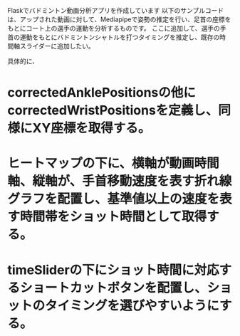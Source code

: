 Flaskでバドミントン動画分析アプリを作成しています
以下のサンプルコードは、アップされた動画に対して、Mediapipeで姿勢の推定を行い、足首の座標をもとにコート上の選手の運動を分析するものです。
ここに追加して、選手の手首の運動をもとにバドミントンシャトルを打つタイミングを推定し、既存の時間軸スライダーに追加したい。

具体的に、
# correctedAnklePositionsの他にcorrectedWristPositionsを定義し、同様にXY座標を取得する。
# ヒートマップの下に、横軸が動画時間軸、縦軸が、手首移動速度を表す折れ線グラフを配置し、基準値以上の速度を表す時間帯をショット時間として取得する。
# timeSliderの下にショット時間に対応するショートカットボタンを配置し、ショットのタイミングを選びやすいようにする。


<!DOCTYPE html>
<html lang="ja">

<head>
    <meta charset="UTF-8">
    <meta name="viewport" content="width=device-width, initial-scale=1.0">
    <title>バドミントン動作分析アプリ</title>
    <script src="https://cdn.tailwindcss.com"></script>
    <style>
        /* カスタムCSS */
        body {
            font-family: 'Inter', 'Helvetica Neue', Arial, sans-serif;
        }

        /* スライダーのつまみのスタイル */
        input[type="range"]::-webkit-slider-thumb {
            -webkit-appearance: none;
            appearance: none;
            width: 20px;
            height: 20px;
            background: #fb923c; /* orange-400 */
            cursor: pointer;
            border-radius: 50%;
            border: 2px solid white;
            box-shadow: 0 0 2px rgba(0,0,0,0.3);
        }

        input[type="range"]::-moz-range-thumb {
            width: 18px; /* Firefoxはborderを内側に描画するため少し小さく */
            height: 18px;
            background: #fb923c;
            cursor: pointer;
            border-radius: 50%;
            border: 2px solid white;
            box-shadow: 0 0 2px rgba(0,0,0,0.3);
        }

        .analysis-canvas {
            border: 1px solid #e5e7eb; /* gray-200 */
            background-color: #f9fafb; /* gray-50 */
        }
        
        .container {
            max-width: 900px;
        }

        h1, h2, h3 {
            text-shadow: 1px 1px 2px rgba(0, 0, 0, 0.1);
        }
        
        /* *** ADDED *** トリミング用オーバーレイのスタイル */
        #cropOverlayCanvas {
            touch-action: none; /* スマホでの操作を考慮 */
            cursor: grab;
        }
    </style>
</head>

<body class="bg-gradient-to-br from-orange-100 via-amber-100 to-yellow-100 text-gray-800 p-4 min-h-screen flex items-center justify-center">
    <div class="container mx-auto bg-white bg-opacity-70 p-6 rounded-xl shadow-2xl w-full">
        <header class="text-center mb-8">
            <h1 class="text-4xl font-bold text-orange-600">バドミントン動作分析</h1>
            <p class="text-gray-600 mt-1">動画から選手の動きを捉え、軌跡とヒートマップで可視化します。</p>
        </header>

        <!-- Section 1: Video Upload and Display -->
        <section class="mb-8 p-4 border border-orange-200 rounded-lg bg-white/50">
            <h2 class="text-2xl font-semibold mb-3 text-orange-500">1. 動画の準備</h2>
            <input type="file" id="fileInput" accept="video/*" class="block w-full text-sm text-slate-500
              file:mr-4 file:py-2 file:px-4
              file:rounded-lg file:border-0
              file:text-sm file:font-semibold
              file:bg-orange-100 file:text-orange-700
              hover:file:bg-orange-200 disabled:opacity-50 transition-colors" disabled>
            <p id="loadingTxt" class="text-sm text-gray-500 mt-2">AIモデルを読み込んでいます... 初回は数秒～数十秒かかることがあります。</p>
            
            <!-- *** MODIFIED *** トリミングUI用にコンテナを追加 -->
            <div id="videoContainer" class="mt-4 grid grid-cols-1 md:grid-cols-2 gap-4 items-start">
                <div>
                    <h3 class="text-lg font-medium text-gray-700 mb-1">オリジナル動画</h3>
                    <video id="video" controls class="w-full rounded-md shadow-md aspect-video hidden bg-gray-200"></video>
                </div>
                <!-- *** MODIFIED *** トリミングオーバーレイを重ねるためのコンテナ -->
                <div class="relative">
                    <h3 class="text-lg font-medium text-gray-700 mb-1">姿勢推定オーバーレイ</h3>
                    <div id="poseCanvasContainer" class="w-full aspect-video">
                        <canvas id="poseCanvas" class="w-full rounded-md shadow-md aspect-video hidden bg-gray-200"></canvas>
                        <!-- *** ADDED *** トリミング用のオーバーレイCanvas -->
                        <canvas id="cropOverlayCanvas" class="absolute top-0 left-0 w-full h-full hidden"></canvas>
                    </div>
                </div>
            </div>
        </section>

        <!-- Section 2: Recording Controls -->
        <section class="mb-8 p-4 border border-orange-200 rounded-lg text-center bg-white/50">
            <h2 class="text-2xl font-semibold mb-3 text-orange-500">2. 録画と座標取得</h2>
            <button id="startButton" class="bg-orange-500 hover:bg-orange-600 text-white font-bold py-3 px-6 rounded-lg shadow-md disabled:opacity-50 transition-transform hover:scale-105" disabled>録画開始</button>
            <button id="stopButton" class="bg-red-500 hover:bg-red-600 text-white font-bold py-3 px-6 rounded-lg shadow-md disabled:opacity-50 ml-2 transition-transform hover:scale-105" disabled>録画停止</button>
            <a id="downloadLink" href="#" download="badminton_analysis.webm" class="hidden mt-4 inline-block bg-green-500 hover:bg-green-600 text-white font-bold py-3 px-6 rounded-lg shadow-md transition-transform hover:scale-105">録画をダウンロード</a>
        </section>

        <!-- Section 3: Movement Analysis -->
        <section id="analysisSection" class="mb-6 p-4 border border-orange-200 rounded-lg hidden bg-white/50">
            <h2 class="text-2xl font-semibold mb-3 text-orange-500">3. 移動分析結果</h2>
            
            <!-- *** ADDED *** トリミングと補正のためのコントロール -->
            <div id="correctionControls" class="mb-4 p-4 border border-indigo-200 rounded-lg bg-white/50">
                <h3 class="text-xl font-semibold mb-2 text-indigo-500">座標の補正</h3>
                <p class="text-sm text-gray-600 mb-3">動画内のコートの歪みを補正し、より正確な軌跡を表示します。</p>
                <button id="startCropButton" class="bg-indigo-500 hover:bg-indigo-600 text-white font-bold py-2 px-4 rounded-lg shadow-md transition-transform hover:scale-105">コートに合わせてトリミング</button>
                <button id="applyCorrectionButton" class="bg-teal-500 hover:bg-teal-600 text-white font-bold py-2 px-4 rounded-lg shadow-md ml-2 hidden">補正を適用</button>
                <button id="resetCorrectionButton" class="bg-gray-400 hover:bg-gray-500 text-white font-bold py-2 px-4 rounded-lg shadow-md ml-2 hidden">補正をリセット</button>
                <p id="cropInstructions" class="text-sm text-indigo-700 mt-2 hidden">コートの四隅をドラッグして調整してください。</p>
            </div>

            <button id="analyzeButton" class="bg-blue-500 hover:bg-blue-600 text-white font-bold py-3 px-6 rounded-lg shadow-md w-full mb-4 transition-transform hover:scale-105">移動分析を開始・更新</button>

            <div id="visualizationControls" class="mt-4 hidden">
                <div class="mb-4">
                    <label for="timeSlider" class="block mb-1 text-sm font-medium text-gray-700">表示する時間範囲 (スライダーで調整):</label>
                    <input type="range" id="timeSlider" min="0" max="100" value="100" step="0.1" class="w-full h-3 bg-orange-200 rounded-lg appearance-none cursor-pointer">
                    <div class="flex justify-between text-xs text-gray-500 mt-1">
                        <span id="sliderMinTime">0.0s</span>
                        <span id="sliderCurrentTimeLabel" class="font-semibold">現在: <span id="sliderCurrentTime">0.0s</span></span>
                        <span id="sliderMaxTime">0.0s</span>
                    </div>
                </div>

                <div class="grid grid-cols-1 md:grid-cols-2 gap-6 mt-4">
                    <div>
                        <h3 class="text-xl font-semibold mb-2 text-orange-500">移動軌跡</h3>
                        <p class="text-xs text-gray-500 mb-1">青: 左足首, 赤: 右足首</p>
                        <canvas id="trajectoryCanvas" class="w-full aspect-[1340/610] analysis-canvas rounded-md shadow"></canvas>
                    </div>
                    <div>
                        <h3 class="text-xl font-semibold mb-2 text-orange-500">ヒートマップ</h3>
                        <p class="text-xs text-gray-500 mb-1">滞在頻度が高いほど赤く表示</p>
                        <canvas id="heatmapCanvas" class="w-full aspect-[1340/610] analysis-canvas rounded-md shadow"></canvas>
                    </div>
                </div>
            </div>
        </section>
    </div>

    <script type="module">
        import {
            PoseLandmarker,
            FilesetResolver,
            DrawingUtils
        } from "https://cdn.skypack.dev/@mediapipe/tasks-vision@0.10.10";

        // DOM Elements
        const fileInput = document.getElementById('fileInput');
        const video = document.getElementById('video');
        const poseCanvas = document.getElementById('poseCanvas');
        const startButton = document.getElementById('startButton');
        const stopButton = document.getElementById('stopButton');
        const downloadLink = document.getElementById('downloadLink');
        const loadingTxt = document.getElementById('loadingTxt');
        const analysisSection = document.getElementById('analysisSection');
        const analyzeButton = document.getElementById('analyzeButton');
        const visualizationControls = document.getElementById('visualizationControls');
        const timeSlider = document.getElementById('timeSlider');
        const sliderMinTime = document.getElementById('sliderMinTime');
        const sliderCurrentTime = document.getElementById('sliderCurrentTime');
        const sliderMaxTime = document.getElementById('sliderMaxTime');
        const trajectoryCanvas = document.getElementById('trajectoryCanvas');
        const heatmapCanvas = document.getElementById('heatmapCanvas');

        // *** ADDED *** DOM Elements for Cropping/Correction
        const correctionControls = document.getElementById('correctionControls');
        const startCropButton = document.getElementById('startCropButton');
        const applyCorrectionButton = document.getElementById('applyCorrectionButton');
        const resetCorrectionButton = document.getElementById('resetCorrectionButton');
        const cropInstructions = document.getElementById('cropInstructions');
        const cropOverlayCanvas = document.getElementById('cropOverlayCanvas');
        const poseCanvasContainer = document.getElementById('poseCanvasContainer');

        // Canvas Contexts
        let ctxPose = poseCanvas.getContext('2d');
        let ctxTrajectory = trajectoryCanvas.getContext('2d');
        let ctxHeatmap = heatmapCanvas.getContext('2d');
        let ctxCropOverlay = cropOverlayCanvas.getContext('2d'); // *** ADDED ***

        // MediaRecorder & PoseLandmarker
        let mediaRecorder;
        let recordedChunks = [];
        let poseLandmarker = null;
        let drawingUtilsPose = null;
        let runningMode = 'VIDEO';
        let lastVideoTime = -1;
        let anklePositions = []; 
        let stream = null; 

        // Analysis & Correction State
        const HEATMAP_GRID_SIZE = 25;
        let videoDuration = 0;
        
        // *** ADDED *** State for Cropping and Correction
        let cropPoints = []; // 4 points for the trapezoid: tl, tr, br, bl
        let correctedAnklePositions = [];
        let homographyMatrix = null;
        let isCorrectionApplied = false;
        let isCroppingMode = false;
        let isDragging = false;
        let draggedPointIndex = -1;
        // const CROP_HANDLE_RADIUS = 10;  // Radius for draggable points ←小さいので大きくする。
        const CROP_HANDLE_RADIUS = 50;
        
        // Badminton court dimensions (for aspect ratio)
        const COURT_WIDTH = 610;
        const COURT_LENGTH = 1340;


        /**
         * Initialize PoseLandmarker
         */
        async function initPoseLandmarker() {
            try {
                const vision = await FilesetResolver.forVisionTasks(
                    "https://cdn.jsdelivr.net/npm/@mediapipe/tasks-vision@0.10.10/wasm"
                );
                poseLandmarker = await PoseLandmarker.createFromOptions(vision, {
                    baseOptions: {
                        modelAssetPath: "https://storage.googleapis.com/mediapipe-models/pose_landmarker/pose_landmarker_lite/float16/1/pose_landmarker_lite.task",
                        delegate: "GPU"
                    },
                    runningMode: runningMode,
                    numPoses: 1
                });
                console.log("PoseLandmarker initialized");
                loadingTxt.textContent = "モデル読み込み完了。動画を選択してください。";
                fileInput.disabled = false;
            } catch (err) {
                console.error("Error initializing PoseLandmarker:", err);
                loadingTxt.textContent = "モデル読み込みに失敗しました。ページをリロードしてください。";
            }
        }

        initPoseLandmarker();

        /**
         * Handle file input change
         */
        fileInput.addEventListener('change', (event) => {
            const file = event.target.files[0];
            if (!file) return;

            const fileURL = URL.createObjectURL(file);
            video.src = fileURL;
            video.style.display = 'block';
            poseCanvas.style.display = 'block';
            
            video.onloadedmetadata = () => {
                videoDuration = video.duration;
                
                poseCanvas.width = video.videoWidth;
                poseCanvas.height = video.videoHeight;
                // *** ADDED *** Set overlay canvas dimensions
                cropOverlayCanvas.width = video.videoWidth;
                cropOverlayCanvas.height = video.videoHeight;

                // *** MODIFIED *** Set analysis canvas dimensions based on court ratio
                [trajectoryCanvas, heatmapCanvas].forEach(cvs => {
                    cvs.width = COURT_LENGTH; // Use a fixed size for corrected view
                    cvs.height = COURT_WIDTH;
                });
                
                drawingUtilsPose = new DrawingUtils(ctxPose);
                startButton.disabled = false;
                
                // *** MODIFIED *** Reset all analysis and correction states
                resetAllAnalysis(); 
                loadingTxt.textContent = "動画の準備ができました。録画を開始できます。";
            };
            video.onerror = () => {
                console.error("Error loading video file.");
                loadingTxt.textContent = "エラー: 動画ファイルの読み込みに失敗しました。";
            }
        });
        
        // *** ADDED *** Function to reset analysis and correction states
        function resetAllAnalysis() {
            analysisSection.classList.add('hidden');
            visualizationControls.classList.add('hidden');
            correctionControls.style.display = 'none';
            stopCroppingMode();
            anklePositions = [];
            correctedAnklePositions = [];
            recordedChunks = [];
            isCorrectionApplied = false;
            homographyMatrix = null;
            downloadLink.classList.add('hidden');
            analyzeButton.disabled = true;
        }


        /**
         * Main drawing loop for pose estimation
         */
        async function drawFrame() {
            if (!video || video.paused || video.ended || video.readyState < 2) {
                requestAnimationFrame(drawFrame);
                return;
            }
            
            ctxPose.clearRect(0, 0, poseCanvas.width, poseCanvas.height);
            ctxPose.drawImage(video, 0, 0, poseCanvas.width, poseCanvas.height);

            if (poseLandmarker && video.currentTime !== lastVideoTime) {
                const startTimeMs = performance.now();
                lastVideoTime = video.currentTime;

                poseLandmarker.detectForVideo(video, startTimeMs, (result) => {
                    if (result.landmarks && result.landmarks.length > 0) {
                        const landmarks = result.landmarks[0];
                        if (drawingUtilsPose) {
                            drawingUtilsPose.drawConnectors(landmarks, PoseLandmarker.POSE_CONNECTIONS, { color: '#FF8A65', lineWidth: 2 });
                            drawingUtilsPose.drawLandmarks(landmarks, { color: '#FFAB91', radius: 3 });
                        }
                        if (mediaRecorder && mediaRecorder.state === "recording") {
                            const leftAnkle = landmarks[27];
                            const rightAnkle = landmarks[28];
                            if (leftAnkle && rightAnkle) {
                                anklePositions.push({
                                    time: video.currentTime,
                                    leftAnkle: { x: leftAnkle.x, y: leftAnkle.y, visibility: leftAnkle.visibility },
                                    rightAnkle: { x: rightAnkle.x, y: rightAnkle.y, visibility: rightAnkle.visibility }
                                });
                            }
                        }
                    }
                });
            }
            // *** ADDED *** Redraw crop overlay if in cropping mode
            if (isCroppingMode) {
                drawCropOverlay();
            }
            requestAnimationFrame(drawFrame);
        }
        
        video.addEventListener('play', () => {
            lastVideoTime = -1;
            requestAnimationFrame(drawFrame);
        });
        
        video.addEventListener('ended', () => {
            if (mediaRecorder && mediaRecorder.state === 'recording') {
                stopRecording();
            }
        });


        /**
         * Start/Stop Recording Logic (largely unchanged, but with UI updates in onstop)
         */
        startButton.addEventListener('click', () => {
            if (poseCanvas.captureStream) {
                stream = poseCanvas.captureStream(30);
            } else {
                console.error("captureStream not supported.");
                loadingTxt.textContent = "エラー: お使いのブラウザは録画機能に対応していません。";
                return;
            }

            video.play();
            resetAllAnalysis(); // Reset previous analysis before starting a new one
            
            try {
                mediaRecorder = new MediaRecorder(stream, { mimeType: 'video/webm; codecs=vp9' });
            } catch (e) {
                 mediaRecorder = new MediaRecorder(stream, { mimeType: 'video/webm' });
            }
            
            mediaRecorder.ondataavailable = (event) => {
                if (event.data && event.data.size > 0) {
                    recordedChunks.push(event.data);
                }
            };

            mediaRecorder.onstop = () => {
                const blob = new Blob(recordedChunks, { type: 'video/webm' });
                const url = URL.createObjectURL(blob);
                downloadLink.href = url;
                downloadLink.classList.remove('hidden');
                
                // *** MODIFIED *** Show analysis and correction sections
                analysisSection.classList.remove('hidden');
                correctionControls.style.display = 'block'; 
                analyzeButton.disabled = false;
                visualizationControls.classList.add('hidden'); 

                if (anklePositions.length > 0) {
                    const maxTime = anklePositions[anklePositions.length - 1].time;
                    timeSlider.max = maxTime.toFixed(1);
                    timeSlider.value = maxTime.toFixed(1);
                    sliderMaxTime.textContent = `${maxTime.toFixed(1)}s`;
                    sliderCurrentTime.textContent = `${maxTime.toFixed(1)}s`;
                }
                sliderMinTime.textContent = "0.0s";
                loadingTxt.textContent = "録画が完了しました。「移動分析を開始」または「コートに合わせてトリミング」を行ってください。";
            };
            
            mediaRecorder.start();
            loadingTxt.textContent = "録画中です...";
            startButton.disabled = true;
            stopButton.disabled = false;
        });

        function stopRecording() {
            if (mediaRecorder && mediaRecorder.state === 'recording') {
                mediaRecorder.stop();
            }
            if (stream) {
                stream.getTracks().forEach(track => track.stop());
                stream = null; 
            }
            startButton.disabled = false;
            stopButton.disabled = true;
        }
        stopButton.addEventListener('click', stopRecording);


        /**
         * Analysis and Correction Logic
         */
        analyzeButton.addEventListener('click', () => {
            if (anklePositions.length === 0) {
                loadingTxt.textContent = "情報: 分析データがありません。先に動画を録画してください。";
                return;
            }
            visualizationControls.classList.remove('hidden');
            drawAnalysis(parseFloat(timeSlider.value));
            loadingTxt.textContent = "移動分析結果を表示しています。";
        });
        
        timeSlider.addEventListener('input', () => {
            const currentTime = parseFloat(timeSlider.value);
            sliderCurrentTime.textContent = `${currentTime.toFixed(1)}s`;
            if (!visualizationControls.classList.contains('hidden')) { 
                 drawAnalysis(currentTime);
            }
        });
        
        function drawAnalysis(currentTime) {
            const positionsToDraw = isCorrectionApplied ? correctedAnklePositions : anklePositions;
            const filteredPositions = positionsToDraw.filter(p => p.time <= currentTime);
            
            // Clear and draw background on canvases
            [trajectoryCanvas, heatmapCanvas].forEach(canvas => {
                const ctx = canvas.getContext('2d');
                ctx.clearRect(0, 0, canvas.width, canvas.height);
                if(isCorrectionApplied) {
                    drawBadmintonCourt(ctx);
                }
            });

            if (filteredPositions.length > 0) {
                drawTrajectory(filteredPositions, isCorrectionApplied, trajectoryCanvas);
                drawHeatmap(filteredPositions, isCorrectionApplied, heatmapCanvas);
                loadingTxt.textContent = isCorrectionApplied ? "補正後の分析結果を表示中..." : "移動分析結果を表示中...";
            } else {
                 loadingTxt.textContent = "情報: 選択した時間範囲に座標データがありません。";
            }
        }
        
        // *** ADDED *** Function to draw a badminton court
        function drawBadmintonCourt(ctx) {
            const w = ctx.canvas.width;
            const h = ctx.canvas.height;
            
            ctx.fillStyle = '#f0fdf4'; // green-50
            ctx.fillRect(0, 0, w, h);
            
            ctx.strokeStyle = '#4b5563'; // gray-600
            ctx.lineWidth = w / 200; // responsive line width

            // Outer lines
            ctx.strokeRect(0, 0, w, h);
            // Net line
            ctx.beginPath();
            ctx.moveTo(w / 2, 0);
            ctx.lineTo(w / 2, h);
            ctx.stroke();
            // Center line
            ctx.beginPath();
            ctx.moveTo(w*0.05, h/2);
            ctx.lineTo(w*0.95, h/2);
            ctx.stroke();
            // Service lines
            ctx.beginPath();
            ctx.moveTo(w*0.05, 0); ctx.lineTo(w*0.05, h); // left
            ctx.moveTo(w*0.95, 0); ctx.lineTo(w*0.95, h); // right
            ctx.moveTo(w/2 + w*0.3, 0); ctx.lineTo(w/2 + w*0.3, h); // right service
            ctx.moveTo(w/2 - w*0.3, 0); ctx.lineTo(w/2 - w*0.3, h); // left service
            ctx.stroke();
        }


        // *** MODIFIED *** Draw functions to handle corrected coordinates
        function drawTrajectory(positions, isCorrected, canvas) {
            const ctx = canvas.getContext('2d');
            ctx.lineWidth = 2;
            
            const getCoords = (pos) => isCorrected 
                ? { x: pos.x, y: pos.y } 
                : { x: pos.x * canvas.width, y: pos.y * canvas.height };

            // Left Ankle
            ctx.strokeStyle = 'rgba(59, 130, 246, 0.8)';
            ctx.beginPath();
            positions.forEach((p, i) => {
                if (p.leftAnkle) {
                    const {x, y} = getCoords(p.leftAnkle);
                    if (i === 0 || !positions[i-1].leftAnkle) ctx.moveTo(x, y);
                    else ctx.lineTo(x, y);
                }
            });
            ctx.stroke();

            // Right Ankle
            ctx.strokeStyle = 'rgba(239, 68, 68, 0.8)';
            ctx.beginPath();
            positions.forEach((p, i) => {
                if (p.rightAnkle) {
                    const {x, y} = getCoords(p.rightAnkle);
                    if (i === 0 || !positions[i-1].rightAnkle) ctx.moveTo(x, y);
                    else ctx.lineTo(x, y);
                }
            });
            ctx.stroke();
        }

        function drawHeatmap(positions, isCorrected, canvas) {
            const ctx = canvas.getContext('2d');
            const gridW = canvas.width / HEATMAP_GRID_SIZE;
            const gridH = canvas.height / HEATMAP_GRID_SIZE;
            const heatmapData = Array(HEATMAP_GRID_SIZE).fill(null).map(() => Array(HEATMAP_GRID_SIZE).fill(0));
            let maxHits = 0;
            
            const getCoords = (pos) => isCorrected 
                ? { x: pos.x, y: pos.y } 
                : { x: pos.x * canvas.width, y: pos.y * canvas.height };

            positions.forEach(p => {
                [p.leftAnkle, p.rightAnkle].forEach(ankle => {
                    if (ankle) {
                        const {x, y} = getCoords(ankle);
                        const gridX = Math.floor(x / gridW);
                        const gridY = Math.floor(y / gridH);
                        if (gridX >= 0 && gridX < HEATMAP_GRID_SIZE && gridY >= 0 && gridY < HEATMAP_GRID_SIZE) {
                            heatmapData[gridY][gridX]++;
                            if (heatmapData[gridY][gridX] > maxHits) maxHits = heatmapData[gridY][gridX];
                        }
                    }
                });
            });

            if (maxHits === 0) return;

            for (let y = 0; y < HEATMAP_GRID_SIZE; y++) {
                for (let x = 0; x < HEATMAP_GRID_SIZE; x++) {
                    if (heatmapData[y][x] > 0) {
                        const intensity = heatmapData[y][x] / maxHits;
                        const r = 255;
                        const g = Math.floor(255 * (1 - intensity));
                        ctx.fillStyle = `rgba(${r}, ${g}, 0, ${Math.max(0.1, intensity * 0.7)})`;
                        ctx.fillRect(x * gridW, y * gridH, gridW, gridH);
                    }
                }
            }
        }
        
        // --- *** ADDED *** Cropping and Correction Functions ---

        function startCroppingMode() {
            isCroppingMode = true;
            cropOverlayCanvas.classList.remove('hidden');
            cropInstructions.classList.remove('hidden');
            applyCorrectionButton.classList.remove('hidden');
            resetCorrectionButton.classList.remove('hidden');
            // Initialize crop points to corners with a margin
            const w = cropOverlayCanvas.width;
            const h = cropOverlayCanvas.height;
            const marginX = w * 0.15;
            const marginY = h * 0.15;
            cropPoints = [
                { x: marginX, y: marginY }, // Top-Left
                { x: w - marginX, y: marginY }, // Top-Right
                { x: w - marginX, y: h - marginY }, // Bottom-Right
                { x: marginX, y: h - marginY }, // Bottom-Left
            ];
            drawCropOverlay();
        }
        
        function stopCroppingMode() {
             isCroppingMode = false;
             isDragging = false;
             draggedPointIndex = -1;
             cropOverlayCanvas.classList.add('hidden');
             cropInstructions.classList.add('hidden');
             applyCorrectionButton.classList.add('hidden');
             resetCorrectionButton.classList.add('hidden');
        }

        startCropButton.addEventListener('click', () => {
            if (isCroppingMode) {
                stopCroppingMode();
                startCropButton.textContent = "コートに合わせてトリミング";
            } else {
                startCroppingMode();
                startCropButton.textContent = "調整をキャンセル";
            }
        });

        function drawCropOverlay() {
            if (!isCroppingMode) return;
            const ctx = ctxCropOverlay;
            ctx.clearRect(0, 0, ctx.canvas.width, ctx.canvas.height);

            // Draw the trapezoid area
            ctx.beginPath();
            ctx.moveTo(cropPoints[0].x, cropPoints[0].y);
            for (let i = 1; i < cropPoints.length; i++) {
                ctx.lineTo(cropPoints[i].x, cropPoints[i].y);
            }
            ctx.closePath();
            ctx.fillStyle = "rgba(59, 130, 246, 0.2)"; // blue-500 with opacity
            ctx.fill();
            ctx.strokeStyle = "rgba(37, 99, 235, 1)"; // blue-700
            // ctx.lineWidth = 2; ← 細いので太く修正
            ctx.lineWidth = 4; // Thicker line for better visibility
            ctx.stroke();

            // Draw draggable handles
            cropPoints.forEach((p, i) => {
                ctx.beginPath();
                ctx.arc(p.x, p.y, CROP_HANDLE_RADIUS, 0, 2 * Math.PI);
                ctx.fillStyle = (i === draggedPointIndex) ? "#dc2626" : "#2563eb"; // red-600 if active, blue-600 otherwise
                ctx.fill();
            });
        }
        
        // Mouse/Touch events for dragging handles
        cropOverlayCanvas.addEventListener('mousedown', (e) => {
            if (!isCroppingMode) return;
            const rect = cropOverlayCanvas.getBoundingClientRect();
            const mouseX = (e.clientX - rect.left) * (cropOverlayCanvas.width / rect.width);
            const mouseY = (e.clientY - rect.top) * (cropOverlayCanvas.height / rect.height);
            
            draggedPointIndex = cropPoints.findIndex(p => {
                const dist = Math.sqrt((p.x - mouseX)**2 + (p.y - mouseY)**2);
                return dist < CROP_HANDLE_RADIUS;
            });

            if (draggedPointIndex !== -1) {
                isDragging = true;
                cropOverlayCanvas.style.cursor = 'grabbing';
            }
        });

        cropOverlayCanvas.addEventListener('mousemove', (e) => {
            if (!isCroppingMode) return;
            const rect = cropOverlayCanvas.getBoundingClientRect();
            const mouseX = (e.clientX - rect.left) * (cropOverlayCanvas.width / rect.width);
            const mouseY = (e.clientY - rect.top) * (cropOverlayCanvas.height / rect.height);

            if (isDragging && draggedPointIndex !== -1) {
                cropPoints[draggedPointIndex] = { x: mouseX, y: mouseY };
                drawCropOverlay();
            } else {
                 const onHandle = cropPoints.some(p => Math.sqrt((p.x - mouseX)**2 + (p.y - mouseY)**2) < CROP_HANDLE_RADIUS);
                 cropOverlayCanvas.style.cursor = onHandle ? 'grab' : 'default';
            }
        });

        const stopDrag = () => {
            if (isDragging) {
                isDragging = false;
                draggedPointIndex = -1;
                cropOverlayCanvas.style.cursor = 'grab';
            }
        };
        cropOverlayCanvas.addEventListener('mouseup', stopDrag);
        cropOverlayCanvas.addEventListener('mouseout', stopDrag);

        // Correction application
        applyCorrectionButton.addEventListener('click', () => {
            const srcPoints = cropPoints; // The user-defined trapezoid
            // Destination is the full analysis canvas (a perfect rectangle)
            const dstPoints = [
                { x: 0, y: 0 },
                { x: trajectoryCanvas.width, y: 0 },
                { x: trajectoryCanvas.width, y: trajectoryCanvas.height },
                { x: 0, y: trajectoryCanvas.height },
            ];
            
            try {
                homographyMatrix = getHomographyMatrix(srcPoints, dstPoints);
                correctedAnklePositions = applyHomographyToAllPoints(anklePositions, homographyMatrix, poseCanvas.width, poseCanvas.height);
                isCorrectionApplied = true;
                stopCroppingMode(); // Exit cropping UI
                startCropButton.textContent = "コートに合わせてトリミング";
                
                // Redraw analysis with corrected data
                if (!visualizationControls.classList.contains('hidden')) {
                     drawAnalysis(parseFloat(timeSlider.value));
                } else {
                    analyzeButton.click();
                }
                loadingTxt.textContent = "座標の補正が適用されました。";

            } catch (error) {
                console.error("Failed to compute homography:", error);
                loadingTxt.textContent = "エラー: 座標の補正に失敗しました。四隅が交差しないように指定してください。";
            }
        });
        
        resetCorrectionButton.addEventListener('click', () => {
            isCorrectionApplied = false;
            homographyMatrix = null;
            correctedAnklePositions = [];
            stopCroppingMode();
            startCropButton.textContent = "コートに合わせてトリミング";

            if (!visualizationControls.classList.contains('hidden')) {
                 drawAnalysis(parseFloat(timeSlider.value));
            }
            loadingTxt.textContent = "座標の補正をリセットしました。";
        });
        
        function applyHomographyToAllPoints(points, H, videoW, videoH) {
            return points.map(p => {
                const newP = { time: p.time };
                if (p.leftAnkle) {
                    const absCoords = { x: p.leftAnkle.x * videoW, y: p.leftAnkle.y * videoH };
                    newP.leftAnkle = applyHomography(absCoords, H);
                }
                if (p.rightAnkle) {
                    const absCoords = { x: p.rightAnkle.x * videoW, y: p.rightAnkle.y * videoH };
                    newP.rightAnkle = applyHomography(absCoords, H);
                }
                return newP;
            });
        }
        
        function applyHomography(point, H) {
            const denominator = H[6] * point.x + H[7] * point.y + 1;
            return {
                x: (H[0] * point.x + H[1] * point.y + H[2]) / denominator,
                y: (H[3] * point.x + H[4] * point.y + H[5]) / denominator,
            };
        }

        /**
         * Computes the homography matrix from source to destination points.
         * This solves a system of linear equations Ax = b.
         */
        function getHomographyMatrix(src, dst) {
            const A = [];
            for (let i = 0; i < 4; i++) {
                const { x: sx, y: sy } = src[i];
                const { x: dx, y: dy } = dst[i];
                A.push([sx, sy, 1, 0, 0, 0, -dx * sx, -dx * sy, -dx]);
                A.push([0, 0, 0, sx, sy, 1, -dy * sx, -dy * sy, -dy]);
            }
            
            // This is a simplified solver for Ax=0 using SVD, but for web, a Gaussian elimination on Ax=b is more direct.
            // Let's re-frame as Ax=b where h_33 (H[8]) is 1.
            const b = [];
            for (let i = 0; i < 4; i++) {
                 b.push(dst[i].x);
                 b.push(dst[i].y);
            }
            
            const A_inv = [];
            for(let i=0; i<8; i++) {
                A_inv.push([]);
                 for(let j=0; j<8; j++) {
                    const {x:sx, y:sy} = src[Math.floor(i/2)];
                    if (i % 2 === 0) { // first row for point i
                        A_inv[i][0] = sx; A_inv[i][1] = sy; A_inv[i][2] = 1; A_inv[i][3] = 0; A_inv[i][4] = 0; A_inv[i][5] = 0;
                        A_inv[i][6] = -dst[Math.floor(i/2)].x * sx; A_inv[i][7] = -dst[Math.floor(i/2)].x * sy;
                    } else { // second row
                        A_inv[i][0] = 0; A_inv[i][1] = 0; A_inv[i][2] = 0; A_inv[i][3] = sx; A_inv[i][4] = sy; A_inv[i][5] = 1;
                        A_inv[i][6] = -dst[Math.floor(i/2)].y * sx; A_inv[i][7] = -dst[Math.floor(i/2)].y * sy;
                    }
                }
            }
            
            const h = gaussianElimination(A_inv, b);
            if (!h) throw new Error("Matrix is singular.");
            return [...h, 1]; // Append h33=1
        }
        
        /**
         * Solves a system of linear equations Ax=b using Gaussian elimination.
         */
        function gaussianElimination(A, b) {
            const n = A.length;
            for (let i = 0; i < n; i++) {
                // Find pivot
                let maxRow = i;
                for (let k = i + 1; k < n; k++) {
                    if (Math.abs(A[k][i]) > Math.abs(A[maxRow][i])) {
                        maxRow = k;
                    }
                }
                [A[i], A[maxRow]] = [A[maxRow], A[i]];
                [b[i], b[maxRow]] = [b[maxRow], b[i]];

                // Check for singular matrix
                if (Math.abs(A[i][i]) < 1e-10) return null;

                // Normalize pivot row
                for (let k = i + 1; k < n; k++) {
                    A[i][k] /= A[i][i];
                }
                b[i] /= A[i][i];
                A[i][i] = 1;

                // Eliminate other rows
                for (let k = 0; k < n; k++) {
                    if (k !== i) {
                        const factor = A[k][i];
                        for (let j = i; j < n; j++) {
                            A[k][j] -= factor * A[i][j];
                        }
                        b[k] -= factor * b[i];
                    }
                }
            }
            return b; // The solution vector x
        }
    </script>
</body>
</html>

